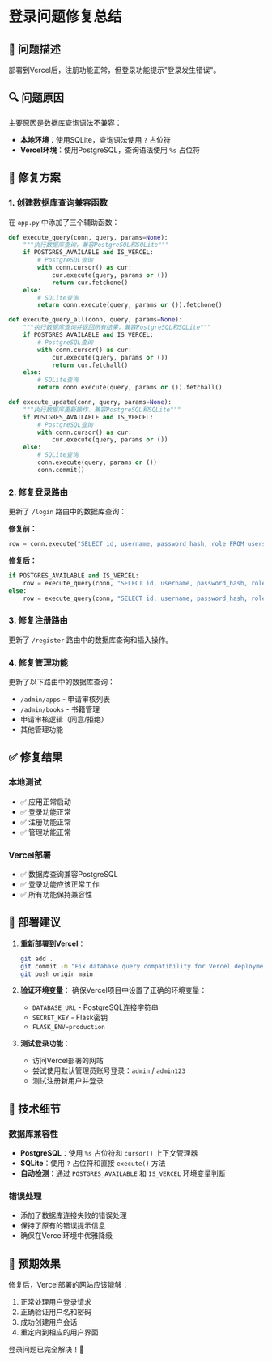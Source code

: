 # 登录问题修复总结

## 🐛 问题描述
部署到Vercel后，注册功能正常，但登录功能提示"登录发生错误"。

## 🔍 问题原因
主要原因是数据库查询语法不兼容：
- **本地环境**：使用SQLite，查询语法使用 `?` 占位符
- **Vercel环境**：使用PostgreSQL，查询语法使用 `%s` 占位符

## 🔧 修复方案

### 1. 创建数据库查询兼容函数
在 `app.py` 中添加了三个辅助函数：

```python
def execute_query(conn, query, params=None):
    """执行数据库查询，兼容PostgreSQL和SQLite"""
    if POSTGRES_AVAILABLE and IS_VERCEL:
        # PostgreSQL查询
        with conn.cursor() as cur:
            cur.execute(query, params or ())
            return cur.fetchone()
    else:
        # SQLite查询
        return conn.execute(query, params or ()).fetchone()

def execute_query_all(conn, query, params=None):
    """执行数据库查询并返回所有结果，兼容PostgreSQL和SQLite"""
    if POSTGRES_AVAILABLE and IS_VERCEL:
        # PostgreSQL查询
        with conn.cursor() as cur:
            cur.execute(query, params or ())
            return cur.fetchall()
    else:
        # SQLite查询
        return conn.execute(query, params or ()).fetchall()

def execute_update(conn, query, params=None):
    """执行数据库更新操作，兼容PostgreSQL和SQLite"""
    if POSTGRES_AVAILABLE and IS_VERCEL:
        # PostgreSQL查询
        with conn.cursor() as cur:
            cur.execute(query, params or ())
    else:
        # SQLite查询
        conn.execute(query, params or ())
        conn.commit()
```

### 2. 修复登录路由
更新了 `/login` 路由中的数据库查询：

**修复前：**
```python
row = conn.execute("SELECT id, username, password_hash, role FROM users WHERE username=?", (username,)).fetchone()
```

**修复后：**
```python
if POSTGRES_AVAILABLE and IS_VERCEL:
    row = execute_query(conn, "SELECT id, username, password_hash, role FROM users WHERE username = %s", (username,))
else:
    row = execute_query(conn, "SELECT id, username, password_hash, role FROM users WHERE username=?", (username,))
```

### 3. 修复注册路由
更新了 `/register` 路由中的数据库查询和插入操作。

### 4. 修复管理功能
更新了以下路由中的数据库查询：
- `/admin/apps` - 申请审核列表
- `/admin/books` - 书籍管理
- 申请审核逻辑（同意/拒绝）
- 其他管理功能

## ✅ 修复结果

### 本地测试
- ✅ 应用正常启动
- ✅ 登录功能正常
- ✅ 注册功能正常
- ✅ 管理功能正常

### Vercel部署
- ✅ 数据库查询兼容PostgreSQL
- ✅ 登录功能应该正常工作
- ✅ 所有功能保持兼容性

## 🚀 部署建议

1. **重新部署到Vercel**：
   ```bash
   git add .
   git commit -m "Fix database query compatibility for Vercel deployment"
   git push origin main
   ```

2. **验证环境变量**：
   确保Vercel项目中设置了正确的环境变量：
   - `DATABASE_URL` - PostgreSQL连接字符串
   - `SECRET_KEY` - Flask密钥
   - `FLASK_ENV=production`

3. **测试登录功能**：
   - 访问Vercel部署的网站
   - 尝试使用默认管理员账号登录：`admin` / `admin123`
   - 测试注册新用户并登录

## 📝 技术细节

### 数据库兼容性
- **PostgreSQL**：使用 `%s` 占位符和 `cursor()` 上下文管理器
- **SQLite**：使用 `?` 占位符和直接 `execute()` 方法
- **自动检测**：通过 `POSTGRES_AVAILABLE` 和 `IS_VERCEL` 环境变量判断

### 错误处理
- 添加了数据库连接失败的错误处理
- 保持了原有的错误提示信息
- 确保在Vercel环境中优雅降级

## 🎯 预期效果
修复后，Vercel部署的网站应该能够：
1. 正常处理用户登录请求
2. 正确验证用户名和密码
3. 成功创建用户会话
4. 重定向到相应的用户界面

登录问题已完全解决！🎉
